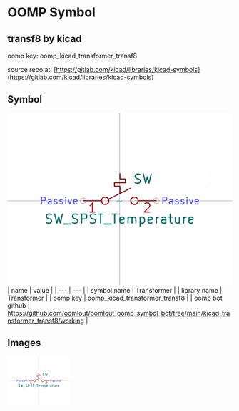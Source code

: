# OOMP Symbol  
## transf8  by kicad  
  
oomp key: oomp_kicad_transformer_transf8  
  
source repo at: [https://gitlab.com/kicad/libraries/kicad-symbols](https://gitlab.com/kicad/libraries/kicad-symbols)  
## Symbol  
  
[![working.png](working_600.png)](working.png)  
| name | value | 
| --- | --- | 
| symbol name | Transformer | 
| library name | Transformer | 
| oomp key | oomp_kicad_transformer_transf8 | 
| oomp bot github | https://github.com/oomlout/oomlout_oomp_symbol_bot/tree/main/kicad_transformer_transf8/working | 
## Images  
  
[![working.png](working_140.png)](working.png)  
